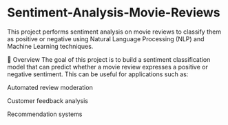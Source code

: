 # Sentiment-Analysis-Movie-Reviews
This project performs sentiment analysis on movie reviews to classify them as positive or negative using Natural Language Processing (NLP) and Machine Learning techniques.

📌 Overview
The goal of this project is to build a sentiment classification model that can predict whether a movie review expresses a positive or negative sentiment. This can be useful for applications such as:

Automated review moderation

Customer feedback analysis

Recommendation systems
